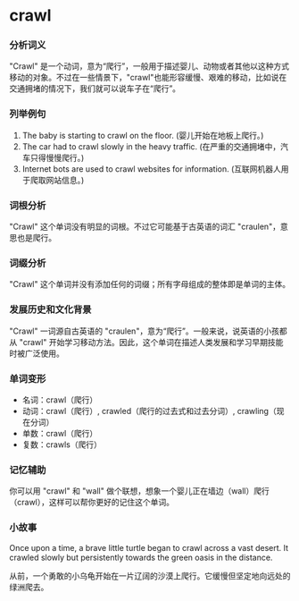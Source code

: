 # crawl

### 分析词义

  

"Crawl" 是一个动词，意为“爬行”，一般用于描述婴儿、动物或者其他以这种方式移动的对象。不过在一些情景下，"crawl"也能形容缓慢、艰难的移动，比如说在交通拥堵的情况下，我们就可以说车子在“爬行”。

  

### 列举例句

  

1.  The baby is starting to crawl on the floor. (婴儿开始在地板上爬行。)
2.  The car had to crawl slowly in the heavy traffic. (在严重的交通拥堵中，汽车只得慢慢爬行。)
3.  Internet bots are used to crawl websites for information. (互联网机器人用于爬取网站信息。)

  

### 词根分析

  

"Crawl" 这个单词没有明显的词根。不过它可能基于古英语的词汇 "craulen"，意思也是爬行。

  

### 词缀分析

  

"Crawl" 这个单词并没有添加任何的词缀；所有字母组成的整体即是单词的主体。

  

### 发展历史和文化背景

  

"Crawl" 一词源自古英语的 "craulen"，意为“爬行”。一般来说，说英语的小孩都从 "crawl" 开始学习移动方法。因此，这个单词在描述人类发展和学习早期技能时被广泛使用。

  

### 单词变形

  

*   名词：crawl（爬行）
*   动词：crawl（爬行）, crawled（爬行的过去式和过去分词）, crawling（现在分词）
*   单数：crawl（爬行）
*   复数：crawls（爬行）

  

### 记忆辅助

  

你可以用 "crawl" 和 "wall" 做个联想，想象一个婴儿正在墙边（wall）爬行（crawl），这样可以帮你更好的记住这个单词。

  

### 小故事

  

Once upon a time, a brave little turtle began to crawl across a vast desert. It crawled slowly but persistently towards the green oasis in the distance.

  

从前，一个勇敢的小乌龟开始在一片辽阔的沙漠上爬行。它缓慢但坚定地向远处的绿洲爬去。
